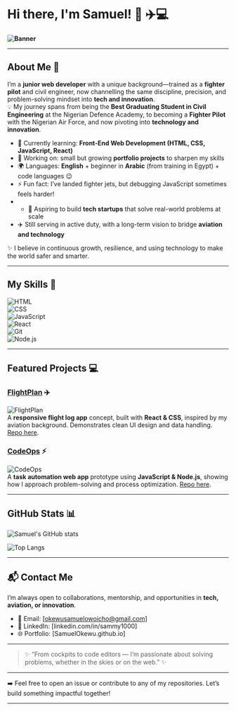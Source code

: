 # Hi there, I'm Samuel! 👋 ✈️💻

**![Banner](https://media.giphy.com/media/qgQUggAC3Pfv687qPC/giphy.gif)** 

---

## About Me 🚀  

I’m a **junior web developer** with a unique background—trained as a **fighter pilot** and civil engineer, now channelling the same discipline, precision, and problem-solving mindset into **tech and innovation**.  
💡 My journey spans from being the **Best Graduating Student in Civil Engineering** at the Nigerian Defence Academy, to becoming a **Fighter Pilot** with the Nigerian Air Force, and now pivoting into **technology and innovation**.  

- 🌱 Currently learning: **Front-End Web Development (HTML, CSS, JavaScript, React)**  
- 🔭 Working on: small but growing **portfolio projects** to sharpen my skills  
- 🌍 Languages: **English** + beginner in **Arabic** (from training in Egypt) + code languages 😉   
- ⚡ Fun fact: I’ve landed fighter jets, but debugging JavaScript sometimes feels harder!
- - 🔭 Aspiring to build **tech startups** that solve real-world problems at scale  
- ✈️ Still serving in active duty, with a long-term vision to bridge **aviation and technology**  

✨ I believe in continuous growth, resilience, and using technology to make the world safer and smarter.  

---

## My Skills 🧠  

![HTML](https://img.shields.io/badge/-HTML-E34F26?style=flat-square&logo=html5&logoColor=white)  
![CSS](https://img.shields.io/badge/-CSS-1572B6?style=flat-square&logo=css3&logoColor=white)  
![JavaScript](https://img.shields.io/badge/-JavaScript-F7DF1E?style=flat-square&logo=javascript&logoColor=black)  
![React](https://img.shields.io/badge/-React-61DAFB?style=flat-square&logo=react&logoColor=black)  
![Git](https://img.shields.io/badge/-Git-F05032?style=flat-square&logo=git&logoColor=white)  
![Node.js](https://img.shields.io/badge/-Node.js-339933?style=flat-square&logo=node.js&logoColor=white)  

---

## Featured Projects 💻  

### [FlightPlan](#) ✈️  
![FlightPlan](https://media.giphy.com/media/3o7aD2saalBwwftBIY/giphy.gif)  
A **responsive flight log app** concept, built with **React & CSS**, inspired by my aviation background. Demonstrates clean UI design and data handling. [Repo here](#).  

### [CodeOps](#) ⚡  
![CodeOps](https://media.giphy.com/media/L1R1tvI9svkIWwpVYr/giphy.gif)  
A **task automation web app** prototype using **JavaScript & Node.js**, showing how I approach problem-solving and process optimization. [Repo here](#).  

---

## GitHub Stats 📊  

![Samuel's GitHub stats](https://github-readme-stats.vercel.app/api?username=your_github_username&show_icons=true&theme=radical)  

![Top Langs](https://github-readme-stats.vercel.app/api/top-langs/?username=your_github_username&layout=compact&theme=radical)  

---
## 📬 Contact Me  

I’m always open to collaborations, mentorship, and opportunities in **tech, aviation, or innovation**.  

- 📧 Email: [okewusamuelowoicho@gmail.com]  
- 💼 LinkedIn: [linkedin.com/in/sammy1000]  
- 🌐 Portfolio: [SamuelOkewu.github.io]  

---

> ✨ “From cockpits to code editors — I’m passionate about solving problems, whether in the skies or on the web.” ✨

---

➡️ Feel free to open an issue or contribute to any of my repositories. Let’s build something impactful together!  


---


